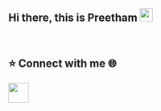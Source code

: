## Hi there, this is Preetham <img src="https://github.com/TheDudeThatCode/TheDudeThatCode/blob/master/Assets/Hi.gif" width="26px">

<br>

## :star: Connect with me 🌐
<p align="left"> <a href="www.linkedin.com/in/preetham-shettigar-73ai" target="_blank"><img src="https://i.imgur.com/kF9HMpz.png" width=40px height=40px></a> &nbsp;
